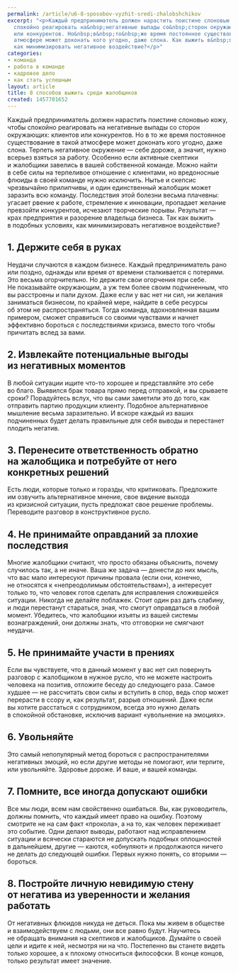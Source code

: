 ```yaml
---
permalink: /article/u6-8-sposobov-vyzhit-sredi-zhalobshchikov
excerpt: "<p>Каждый предприниматель должен нарастить поистине слоновью кожу, чтобы
  спокойно реагировать на&nbsp;негативные выпады со&nbsp;сторон окружающих: клиентов
  или конкурентов. Но&nbsp;в&nbsp;то&nbsp;же время постоянное существование в&nbsp;такой
  атмосфере может доконать кого угодно, даже слона. Как выжить в&nbsp;подобных условиях,
  как минимизировать негативное воздействие?</p>"
categories:
- команда
- работа в команде
- кадровое дело
- как стать успешным
layout: article
title: 8 способов выжить среди жалобщиков
created: 1457701652
---
```

Каждый предприниматель должен нарастить поистине слоновью кожу, чтобы спокойно реагировать на негативные выпады со сторон окружающих: клиентов или конкурентов. Но в то же время постоянное существование в такой атмосфере может доконать кого угодно, даже слона. Терпеть негативное окружение — себе дороже, а значит, нужно всерьез взяться за работу. Особенно если активные скептики и жалобщики завелись в вашей собственной команде. Можно найти в себе силы на терпеливое отношение с клиентами, но вредоносные флюиды в своей команде нужно исключить. Нытье и скепсис чрезвычайно прилипчивы, и один единственный жалобщик может заразить всю команду. Последствия этой болезни весьма плачевны: угасает рвение к работе, стремление к инновации, пропадает желание превзойти конкурентов, исчезают творческие порывы. Результат — крах предприятия и разорение владельца бизнеса. Так как выжить в подобных условиях, как минимизировать негативное воздействие?

## 1. Держите себя в руках ##

Неудачи случаются в каждом бизнесе. Каждый предприниматель рано или поздно, однажды или время от времени сталкивается с потерями. Это весьма огорчительно. Но держите свои огорчения при себе. Не показывайте окружающим, а уж тем более своим подчиненным, что вы расстроены и пали духом. Даже если у вас нет ни сил, ни желания заниматься бизнесом, по крайней мере, найдите в себе ресурсы об этом не распространяться. Тогда команда, вдохновленная вашим примером, сможет справиться со своими чувствами и начнет эффективно бороться с последствиями кризиса, вместо того чтобы причитать вслед за вами.

## 2. Извлекайте потенциальные выгоды из негативных моментов ##

В любой ситуации ищите что-то хорошее и представляйте это себе во благо. Выявился брак товара прямо перед отправкой, и вы срываете сроки? Порадуйтесь вслух, что вы сами заметили это до того, как отправить партию продукции клиенту. Подобное альтернативное мышление весьма заразительно. И вскоре каждый из ваших подчиненных будет делать правильные для себя выводы и перестанет плодить негатив.

## 3. Перенесите ответственность обратно на жалобщика и потребуйте от него конкретных решений ##

Есть люди, которые только и горазды, что критиковать. Предложите им озвучить альтернативное мнение, свое видение выхода из кризисной ситуации, пусть предложат свое решение проблемы. Переводите разговор в конструктивное русло.

## 4. Не принимайте оправданий за плохие последствия ##

Многие жалобщики считают, что просто обязаны объяснить, почему случилось так, а не иначе. Ваша же задача — донести до них мысль, что вас мало интересуют причины провала (если они, конечно, не относятся к «непреодолимым обстоятельствам»), а интересует только то, что человек готов сделать для исправления сложившейся ситуации. Никогда не делайте поблажек. Стоит один раз дать слабину, и люди перестанут стараться, зная, что смогут оправдаться в любой момент. Убедитесь, что жалобщики изъяты из вашей системы вознаграждений, они должны знать, что отговорки не смягчают неудачи.

## 5. Не принимайте участи в прениях ##

Если вы чувствуете, что в данный момент у вас нет сил повернуть разговор с жалобщиком в нужное русло, что не можете настроить человека на позитив, отложите беседу до следующего раза. Самое худшее — не рассчитать свои силы и вступить в спор, ведь спор может перерасти в ссору и, как результат, разрыв отношений. Даже если вы хотите расстаться с сотрудником, всегда это нужно делать в спокойной обстановке, исключив вариант «увольнение на эмоциях».

## 6. Увольняйте ##

Это самый непопулярный метод бороться с распространителями негативных эмоций, но если другие методы не помогают, или терпите, или увольняйте. Здоровье дороже. И ваше, и вашей команды.

## 7. Помните, все иногда допускают ошибки ##

Все мы люди, всем нам свойственно ошибаться. Вы, как руководитель, должны помнить, что каждый имеет право на ошибку. Поэтому смотрите не на сам факт «прокола», а на то, как человек переживает это событие. Одни делают выводы, работают над исправлением ситуации и всячески стараются не допускать подобных оплошностей в дальнейшем, другие — каются, «обнуляют» и продолжаются ничего не делать до следующей ошибки. Первых нужно понять, со вторыми — бороться.

## 8. Постройте личную невидимую стену от негатива из уверенности и желания работать ##

От негативных флюидов никуда не деться. Пока мы живем в обществе и взаимодействуем с людьми, они все равно будут. Научитесь не обращать внимания на скептиков и жалобщиков. Думайте о своей цели и идите к ней, несмотря ни на что. Постепенно вы станете видеть только хорошее, а к плохому относиться философски. В конце концов, только результат имеет значение.
